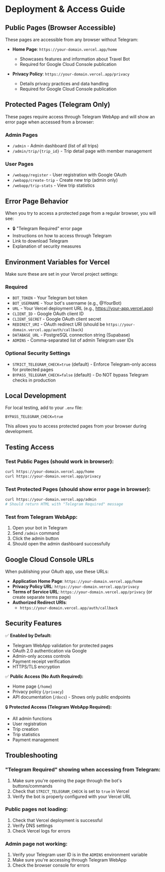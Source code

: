 # Deployment & Access Guide

## Public Pages (Browser Accessible)

These pages are accessible from any browser without Telegram:

- **Home Page**: `https://your-domain.vercel.app/home`
  - Showcases features and information about Travel Bot
  - Required for Google Cloud Console publication

- **Privacy Policy**: `https://your-domain.vercel.app/privacy`
  - Details privacy practices and data handling
  - Required for Google Cloud Console publication

## Protected Pages (Telegram Only)

These pages require access through Telegram WebApp and will show an error page when accessed from a browser:

### Admin Pages
- `/admin` - Admin dashboard (list of all trips)
- `/admin/trip/{trip_id}` - Trip detail page with member management

### User Pages
- `/webapp/register` - User registration with Google OAuth
- `/webapp/create-trip` - Create new trip (admin only)
- `/webapp/trip-stats` - View trip statistics

## Error Page Behavior

When you try to access a protected page from a regular browser, you will see:
- 🔒 "Telegram Required" error page
- Instructions on how to access through Telegram
- Link to download Telegram
- Explanation of security measures

## Environment Variables for Vercel

Make sure these are set in your Vercel project settings:

### Required
- `BOT_TOKEN` - Your Telegram bot token
- `BOT_USERNAME` - Your bot's username (e.g., @YourBot)
- `URL` - Your Vercel deployment URL (e.g., https://your-app.vercel.app)
- `CLIENT_ID` - Google OAuth client ID
- `CLIENT_SECRET` - Google OAuth client secret
- `REDIRECT_URI` - OAuth redirect URI (should be `https://your-domain.vercel.app/auth/callback`)
- `DATABASE_URL` - PostgreSQL connection string (Supabase)
- `ADMINS` - Comma-separated list of admin Telegram user IDs

### Optional Security Settings
- `STRICT_TELEGRAM_CHECK=true` (default) - Enforce Telegram-only access for protected pages
- `BYPASS_TELEGRAM_CHECK=false` (default) - Do NOT bypass Telegram checks in production

## Local Development

For local testing, add to your `.env` file:
```env
BYPASS_TELEGRAM_CHECK=true
```

This allows you to access protected pages from your browser during development.

## Testing Access

### Test Public Pages (should work in browser):
```bash
curl https://your-domain.vercel.app/home
curl https://your-domain.vercel.app/privacy
```

### Test Protected Pages (should show error page in browser):
```bash
curl https://your-domain.vercel.app/admin
# Should return HTML with "Telegram Required" message
```

### Test from Telegram WebApp:
1. Open your bot in Telegram
2. Send `/admin` command
3. Click the admin button
4. Should open the admin dashboard successfully

## Google Cloud Console URLs

When publishing your OAuth app, use these URLs:

- **Application Home Page**: `https://your-domain.vercel.app/home`
- **Privacy Policy URL**: `https://your-domain.vercel.app/privacy`
- **Terms of Service URL**: `https://your-domain.vercel.app/privacy` (or create separate terms page)
- **Authorized Redirect URIs**: 
  - `https://your-domain.vercel.app/auth/callback`

## Security Features

✅ **Enabled by Default:**
- Telegram WebApp validation for protected pages
- OAuth 2.0 authentication via Google
- Admin-only access controls
- Payment receipt verification
- HTTPS/TLS encryption

✅ **Public Access (No Auth Required):**
- Home page (`/home`)
- Privacy policy (`/privacy`)
- API documentation (`/docs`) - Shows only public endpoints

🔒 **Protected Access (Telegram WebApp Required):**
- All admin functions
- User registration
- Trip creation
- Trip statistics
- Payment management

## Troubleshooting

### "Telegram Required" showing when accessing from Telegram:
1. Make sure you're opening the page through the bot's buttons/commands
2. Check that `STRICT_TELEGRAM_CHECK` is set to `true` in Vercel
3. Verify the bot is properly configured with your Vercel URL

### Public pages not loading:
1. Check that Vercel deployment is successful
2. Verify DNS settings
3. Check Vercel logs for errors

### Admin page not working:
1. Verify your Telegram user ID is in the `ADMINS` environment variable
2. Make sure you're accessing through Telegram WebApp
3. Check the browser console for errors
